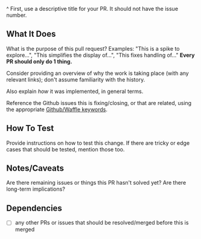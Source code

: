 ^ First, use a descriptive title for your PR. It should not have the issue number.
 
## What It Does
 
What is the purpose of this pull request? Examples: "This is a spike to explore…", "This simplifies the display of…", "This fixes handling of…" **Every PR should only do 1 thing.**
 
Consider providing an overview of why the work is taking place (with any relevant links); don't assume familiarity with the history.
 
Also explain *how* it was implemented, in general terms.
 
Reference the Github issues this is fixing/closing, or that are related, using the appropriate [Github/Waffle keywords](https://github.com/waffleio/waffle.io/wiki/Recommended-Workflow-Using-Pull-Requests-&-Automatic-Work-Tracking).
 
## How To Test
 
Provide instructions on how to test this change. If there are tricky or edge cases that should be tested, mention those too.
 
## Notes/Caveats
 
Are there remaining issues or things this PR hasn't solved yet? Are there long-term implications?
 
## Dependencies
 
- [ ] any other PRs or issues that should be resolved/merged before this is merged